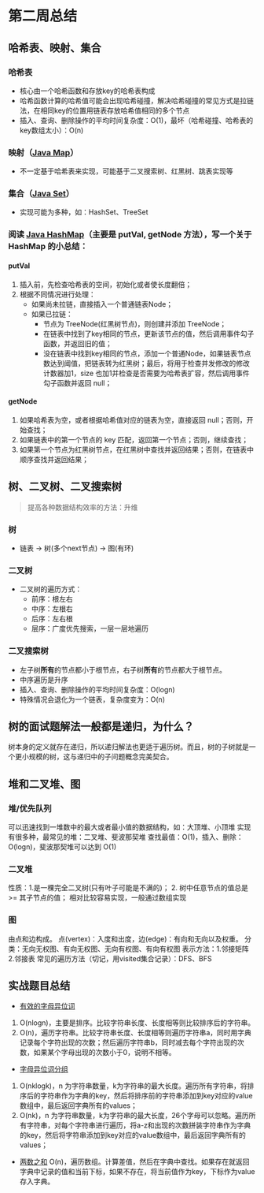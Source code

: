 # 第二周总结


## 哈希表、映射、集合

### 哈希表
* 核心由一个哈希函数和存放key的哈希表构成
* 哈希函数计算的哈希值可能会出现哈希碰撞，解决哈希碰撞的常见方式是拉链法，在相同key的位置用链表存放哈希值相同的多个节点
* 插入、查询、删除操作的平均时间复杂度：O(1)，最坏（哈希碰撞、哈希表的key数组太小）：O(n)

### 映射（[Java Map](https://docs.oracle.com/en/java/javase/12/docs/api/java.base/java/util/Map.html)）
* 不一定基于哈希表来实现，可能基于二叉搜索树、红黑树、跳表实现等

### 集合（[Java Set](https://docs.oracle.com/en/java/javase/12/docs/api/java.base/java/util/Set.html)）
* 实现可能为多种，如：HashSet、TreeSet

### 阅读 [Java HashMap](https://hg.openjdk.java.net/jdk8/jdk8/jdk/file/687fd7c7986d/src/share/classes/java/util/HashMap.java)（主要是 putVal, getNode 方法），写一个关于 HashMap 的小总结：

#### putVal
1. 插入前，先检查哈希表的空间，初始化或者使长度翻倍；
2. 根据不同情况进行处理：
	- 如果尚未拉链，直接插入一个普通链表Node；
	- 如果已拉链：
		- 节点为 TreeNode(红黑树节点)，则创建并添加 TreeNode；
		- 在链表中找到了key相同的节点，更新该节点的值，然后调用事件勾子函数，并返回旧的值；
		- 没在链表中找到key相同的节点，添加一个普通Node，如果链表节点数达到阈值，把链表转为红黑树；最后，将用于检查并发修改的修改计数器加1，size 也加1并检查是否需要为哈希表扩容，然后调用事件勾子函数并返回 null；

#### getNode
1. 如果哈希表为空，或者根据哈希值对应的链表为空，直接返回 null；否则，开始查找；
2. 如果链表中的第一个节点的 key 匹配，返回第一个节点；否则，继续查找；
3. 如果第一个节点为红黑树节点，在红黑树中查找并返回结果；否则，在链表中顺序查找并返回结果；


## 树、二叉树、二叉搜索树

> 提高各种数据结构效率的方法：升维

### 树
* 链表 -> 树(多个next节点) -> 图(有环)

### 二叉树
* 二叉树的遍历方式：
	- 前序：根左右
	- 中序：左根右
	- 后序：左右根
	- 层序：广度优先搜索，一层一层地遍历

### 二叉搜索树
* 左子树**所有**的节点都小于根节点，右子树**所有**的节点都大于根节点。
* 中序遍历是升序
* 插入、查询、删除操作的平均时间复杂度：O(logn)
* 特殊情况会退化为一个链表，复杂度变为：O(n)


## 树的面试题解法一般都是递归，为什么？
树本身的定义就存在递归，所以递归解法也更适于遍历树。而且，树的子树就是一个更小规模的树，这与递归中的子问题概念完美契合。



## 堆和二叉堆、图

### 堆/优先队列
可以迅速找到一堆数中的最大或者最小值的数据结构，如：大顶堆、小顶堆
实现有很多种，最常见的堆：二叉堆、斐波那契堆
查找最值：O(1)，插入、删除：O(logn)，斐波那契堆可以达到 O(1)

### 二叉堆
性质：1.是一棵完全二叉树(只有叶子可能是不满的)； 2. 树中任意节点的值总是 >= 其子节点的值；
相对比较容易实现，一般通过数组实现

### 图
由点和边构成。
点(vertex)：入度和出度，边(edge)：有向和无向以及权重。
分类：无向无权图、有向无权图、无向有权图、有向有权图
表示方法：1.邻接矩阵 2.邻接表
常见的遍历方法（切记，用visited集合记录）：DFS、BFS







## 实战题目总结

* [有效的字母异位词](https://leetcode-cn.com/problems/valid-anagram/)
1. O(nlogn)，主要是排序。比较字符串长度、长度相等则比较排序后的字符串。
2. O(n)，遍历字符串。比较字符串长度、长度相等则遍历字符串a，同时用字典记录每个字符出现的次数；然后遍历字符串b，同时减去每个字符出现的次数，如果某个字母出现的次数小于0，说明不相等。

* [字母异位词分组](https://leetcode-cn.com/problems/group-anagrams/)
1. O(nklogk)，n 为字符串数量，k为字符串的最大长度。遍历所有字符串，将排序后的字符串作为字典的key，然后将排序前的字符串添加到key对应的value数组中，最后返回字典所有的values；
2. O(nk)，n 为字符串数量，k为字符串的最大长度，26个字母可以忽略。遍历所有字符串，对每个字符串进行遍历，将a-z和出现的次数拼装字符串作为字典的key，然后将字符串添加到key对应的value数组中，最后返回字典所有的values；

* [两数之和](https://leetcode-cn.com/problems/two-sum/)
O(n)，遍历数组。计算差值，然后在字典中查找。如果存在就返回字典中记录的值和当前下标，如果不存在，将当前值作为key，下标作为value存入字典。








